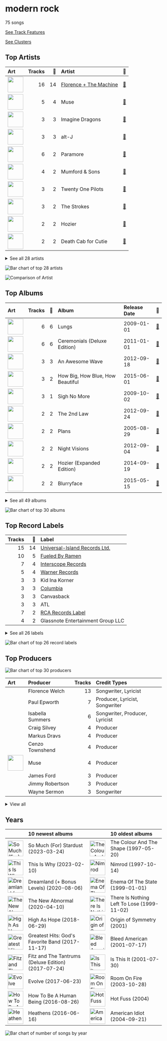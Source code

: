 # modern rock

75 songs

[See Track Features](audio_features.md)

[See Clusters](clusters/overview.md)

## Top Artists

| Art | Tracks | 💚 | Artist | 🔗 |
|:---|---:|---:|:---|:---|
| <img src="https://i.scdn.co/image/ab6761610000e5ebe3c37f869b830d1cf1ec829a" alt="" width="50" /> | 16 | 14 | [Florence + The Machine](../../artists/florence_+_the_machine/overview.md) | [🔗](https://open.spotify.com/artist/1moxjboGR7GNWYIMWsRjgG) |
| <img src="https://i.scdn.co/image/ab6761610000e5eb0accbbe13e1aa147dd27671c" alt="" width="50" /> | 5 | 4 | Muse | [🔗](https://open.spotify.com/artist/12Chz98pHFMPJEknJQMWvI) |
| <img src="https://i.scdn.co/image/ab6761610000e5eb920dc1f617550de8388f368e" alt="" width="50" /> | 3 | 3 | Imagine Dragons | [🔗](https://open.spotify.com/artist/53XhwfbYqKCa1cC15pYq2q) |
| <img src="https://i.scdn.co/image/ab6761610000e5eb3fb5214e667e278a20878a6b" alt="" width="50" /> | 3 | 3 | alt-J | [🔗](https://open.spotify.com/artist/3XHO7cRUPCLOr6jwp8vsx5) |
| <img src="https://i.scdn.co/image/ab6761610000e5ebb10c34546a4ca2d7faeb8865" alt="" width="50" /> | 6 | 2 | Paramore | [🔗](https://open.spotify.com/artist/74XFHRwlV6OrjEM0A2NCMF) |
| <img src="https://i.scdn.co/image/ab6761610000e5eb9dadab92d8236e846b16fe3a" alt="" width="50" /> | 4 | 2 | Mumford & Sons | [🔗](https://open.spotify.com/artist/3gd8FJtBJtkRxdfbTu19U2) |
| <img src="https://i.scdn.co/image/ab6761610000e5eb196972172c37d934d9ca8093" alt="" width="50" /> | 3 | 2 | Twenty One Pilots | [🔗](https://open.spotify.com/artist/3YQKmKGau1PzlVlkL1iodx) |
| <img src="https://i.scdn.co/image/ab6761610000e5ebc3b137793230f4043feb0089" alt="" width="50" /> | 3 | 2 | The Strokes | [🔗](https://open.spotify.com/artist/0epOFNiUfyON9EYx7Tpr6V) |
| <img src="https://i.scdn.co/image/ab6761610000e5ebad85a585103dfc2f3439119a" alt="" width="50" /> | 2 | 2 | Hozier | [🔗](https://open.spotify.com/artist/2FXC3k01G6Gw61bmprjgqS) |
| <img src="https://i.scdn.co/image/ab6761610000e5eb378adae733fc578108e3f534" alt="" width="50" /> | 2 | 2 | Death Cab for Cutie | [🔗](https://open.spotify.com/artist/0YrtvWJMgSdVrk3SfNjTbx) |


<details>
<summary>See all 28 artists</summary>

| Art | Tracks | 💚 | Artist | 🔗 |
|:---|---:|---:|:---|:---|
| <img src="https://i.scdn.co/image/ab6761610000e5eb362011ebe6064c38e97e9aac" alt="" width="50" /> | 3 | 1 | Fall Out Boy | [🔗](https://open.spotify.com/artist/4UXqAaa6dQYAk18Lv7PEgX) |
| <img src="https://i.scdn.co/image/ab6761610000e5eb66b27eccb69756f8eceabc23" alt="" width="50" /> | 2 | 1 | Glass Animals | [🔗](https://open.spotify.com/artist/4yvcSjfu4PC0CYQyLy4wSq) |
| <img src="https://i.scdn.co/image/ab6761610000e5ebdf0b5ac84376a0a4b2166816" alt="" width="50" /> | 1 | 1 | The Neighbourhood | [🔗](https://open.spotify.com/artist/77SW9BnxLY8rJ0RciFqkHh) |
| <img src="https://i.scdn.co/image/ab6761610000e5ebf29db93f7f6a72cbf5f96b59" alt="" width="50" /> | 1 | 1 | Young the Giant | [🔗](https://open.spotify.com/artist/4j56EQDQu5XnL7R3E9iFJT) |
| <img src="https://i.scdn.co/image/ab6761610000e5eb7ef3783488fcf0dab0708970" alt="" width="50" /> | 1 | 1 | Fitz and The Tantrums | [🔗](https://open.spotify.com/artist/4AcHt3JxKy59IX7JNNlZn4) |
| <img src="https://i.scdn.co/image/ab6761610000e5eb0dc33cfd207772f8e2f6b46f" alt="" width="50" /> | 1 | 1 | Jimmy Eat World | [🔗](https://open.spotify.com/artist/3Ayl7mCk0nScecqOzvNp6s) |
| <img src="https://i.scdn.co/image/ab6761610000e5eb2781a8f12aac83aaff949017" alt="" width="50" /> | 1 | 1 | Neon Trees | [🔗](https://open.spotify.com/artist/0RpddSzUHfncUWNJXKOsjy) |
| <img src="https://i.scdn.co/image/ab6761610000e5ebc884df599abc793c116cdf15" alt="" width="50" /> | 4 | 0 | Foo Fighters | [🔗](https://open.spotify.com/artist/7jy3rLJdDQY21OgRLCZ9sD) |
| <img src="https://i.scdn.co/image/ab6761610000e5eb6ff0cd5ef2ecf733804984bb" alt="" width="50" /> | 3 | 0 | Green Day | [🔗](https://open.spotify.com/artist/7oPftvlwr6VrsViSDV7fJY) |
| <img src="https://i.scdn.co/image/ab6761610000e5ebb57332e3fc2b97bb33577e65" alt="" width="50" /> | 2 | 0 | The All-American Rejects | [🔗](https://open.spotify.com/artist/3vAaWhdBR38Q02ohXqaNHT) |
| <img src="https://i.scdn.co/image/ab6761610000e5eb207b21f3ed0ee96adce3166a" alt="" width="50" /> | 2 | 0 | The Killers | [🔗](https://open.spotify.com/artist/0C0XlULifJtAgn6ZNCW2eu) |
| <img src="https://i.scdn.co/image/ab6761610000e5eb9cc950721c840af3679622f3" alt="" width="50" /> | 1 | 0 | Peter Bjorn and John | [🔗](https://open.spotify.com/artist/6u11Qbko2N2hP4lTBYjX86) |
| <img src="https://i.scdn.co/image/ab6761610000e5eb5da36f8b98dd965336a1507a" alt="" width="50" /> | 1 | 0 | blink-182 | [🔗](https://open.spotify.com/artist/6FBDaR13swtiWwGhX1WQsP) |
| <img src="https://i.scdn.co/image/ab6761610000e5eb7d2e812e63d6df77ee087b47" alt="" width="50" /> | 1 | 0 | Fleet Foxes | [🔗](https://open.spotify.com/artist/4EVpmkEwrLYEg6jIsiPMIb) |
| <img src="https://i.scdn.co/image/ab6761610000e5ebe93b88b6103a78ede975ebbe" alt="" width="50" /> | 1 | 0 | Snow Patrol | [🔗](https://open.spotify.com/artist/3rIZMv9rysU7JkLzEaC5Jp) |
| <img src="https://i.scdn.co/image/ab6761610000e5eb337d671a32b2f44d4a4e6cf2" alt="" width="50" /> | 1 | 0 | Gorillaz | [🔗](https://open.spotify.com/artist/3AA28KZvwAUcZuOKwyblJQ) |
| <img src="https://i.scdn.co/image/ab6761610000e5ebb256ae9a4b82bfff97776ae2" alt="" width="50" /> | 1 | 0 | Panic! At The Disco | [🔗](https://open.spotify.com/artist/20JZFwl6HVl6yg8a4H3ZqK) |
| <img src="https://i.scdn.co/image/ab6761610000e5ebb83671efd372de7007f612e2" alt="" width="50" /> | 1 | 0 | Jukebox The Ghost | [🔗](https://open.spotify.com/artist/0L8jXe7QeS9oYUoXbANmX4) |

</details>


![Bar chart of top 28 artists](../../images/genres/modern_rock/artists.png)

![Comparison of Artist](../../images/genres/modern_rock/artists_comparison.png)
## Top Albums

| Art | Tracks | 💚 | Album | Release Date | 🔗 |
|:---|---:|---:|:---|:---|:---|
| <img src="https://i.scdn.co/image/ab67616d0000b2730baf707aa7c4020245f2ac67" alt="" width="50" /> | 6 | 6 | Lungs | 2009-01-01 | [🔗](https://open.spotify.com/album/2KAK58PimXHF4lSoKO3RxA) |
| <img src="https://i.scdn.co/image/ab67616d0000b273527d94ecf554774fc313bf48" alt="" width="50" /> | 6 | 6 | Ceremonials (Deluxe Edition) | 2011-01-01 | [🔗](https://open.spotify.com/album/5SxudoALxEAVh9l83kSebx) |
| <img src="https://i.scdn.co/image/ab67616d0000b273028c3bb4b81ee71dd73d1596" alt="" width="50" /> | 3 | 3 | An Awesome Wave | 2012-09-18 | [🔗](https://open.spotify.com/album/6k3vC8nep1BfqAIJ81L6OL) |
| <img src="https://i.scdn.co/image/ab67616d0000b273749edeb8bb7308fcb146badc" alt="" width="50" /> | 3 | 2 | How Big, How Blue, How Beautiful | 2015-06-01 | [🔗](https://open.spotify.com/album/2btszoya78vyT8fwelmVnz) |
| <img src="https://i.scdn.co/image/ab67616d0000b2736d0a13a643d83342430c07da" alt="" width="50" /> | 3 | 1 | Sigh No More | 2009-10-02 | [🔗](https://open.spotify.com/album/6w5W6ZGTvDsppKUOiGMuMo) |
| <img src="https://i.scdn.co/image/ab67616d0000b273fc192c54d1823a04ffb6c8c9" alt="" width="50" /> | 2 | 2 | The 2nd Law | 2012-09-24 | [🔗](https://open.spotify.com/album/3KuXEGcqLcnEYWnn3OEGy0) |
| <img src="https://i.scdn.co/image/ab67616d0000b273c985bcc18dd81da80839e5a9" alt="" width="50" /> | 2 | 2 | Plans | 2005-08-29 | [🔗](https://open.spotify.com/album/1NFGnxmeIEBakre4DvLaJq) |
| <img src="https://i.scdn.co/image/ab67616d0000b273b2b2747c89d2157b0b29fb6a" alt="" width="50" /> | 2 | 2 | Night Visions | 2012-09-04 | [🔗](https://open.spotify.com/album/6htgf3qv7vGcsdxLCDxKp8) |
| <img src="https://i.scdn.co/image/ab67616d0000b2734ca68d59a4a29c856a4a39c2" alt="" width="50" /> | 2 | 2 | Hozier (Expanded Edition) | 2014-09-19 | [🔗](https://open.spotify.com/album/4Pv7m8D82A1Xun7xNCKZjJ) |
| <img src="https://i.scdn.co/image/ab67616d0000b273de03bfc2991fd5bcfde65ba3" alt="" width="50" /> | 2 | 2 | Blurryface | 2015-05-15 | [🔗](https://open.spotify.com/album/3cQO7jp5S9qLBoIVtbkSM1) |


<details>
<summary>See all 49 albums</summary>

| Art | Tracks | 💚 | Album | Release Date | 🔗 |
|:---|---:|---:|:---|:---|:---|
| <img src="https://i.scdn.co/image/ab67616d0000b273fd0ad203a3d2a2343d889a95" alt="" width="50" /> | 2 | 1 | So Much (For) Stardust | 2023-03-24 | [🔗](https://open.spotify.com/album/5rHd8n9uWIpq9w0PP5ZcI3) |
| <img src="https://i.scdn.co/image/ab67616d0000b273bee754528c08d5ff6799a1eb" alt="" width="50" /> | 2 | 1 | Riot! | 2007-06-11 | [🔗](https://open.spotify.com/album/71rziY9eLo1tA2dBMxrwhc) |
| <img src="https://i.scdn.co/image/ab67616d0000b273532033d0d90736f661c13d35" alt="" width="50" /> | 2 | 1 | Paramore | 2013-04-05 | [🔗](https://open.spotify.com/album/4sgYpkIASM1jVlNC8Wp9oF) |
| <img src="https://i.scdn.co/image/ab67616d0000b27328933b808bfb4cbbd0385400" alt="" width="50" /> | 2 | 1 | Black Holes and Revelations | 2006-06-19 | [🔗](https://open.spotify.com/album/0lw68yx3MhKflWFqCsGkIs) |
| <img src="https://i.scdn.co/image/ab67616d0000b273ccdddd46119a4ff53eaf1f5d" alt="" width="50" /> | 2 | 0 | Hot Fuss | 2004 | [🔗](https://open.spotify.com/album/4piJq7R3gjUOxnYs6lDCTg) |
| <img src="https://i.scdn.co/image/ab67616d0000b27351729fae66d02122c4951153" alt="" width="50" /> | 1 | 1 | Young The Giant (Special Edition) | 2011 | [🔗](https://open.spotify.com/album/2ww7MYrkExsljnKhcINDse) |
| <img src="https://i.scdn.co/image/ab67616d0000b273bfa99afb5ef0d26d5064b23b" alt="" width="50" /> | 1 | 1 | The New Abnormal | 2020-04-10 | [🔗](https://open.spotify.com/album/2xkZV2Hl1Omi8rk2D7t5lN) |
| <img src="https://i.scdn.co/image/ab67616d0000b2730f35726025e0f025da4c688f" alt="" width="50" /> | 1 | 1 | Room On Fire | 2003-10-28 | [🔗](https://open.spotify.com/album/3HFbH1loOUbqCyPsLuHLLh) |
| <img src="https://i.scdn.co/image/ab67616d0000b2734a6c0376235e5aa44e59d2c2" alt="" width="50" /> | 1 | 1 | Picture Show | 2012-01-01 | [🔗](https://open.spotify.com/album/0uRFz92JmjwDbZbB7hEBIr) |
| <img src="https://i.scdn.co/image/ab67616d0000b273a9e6856251d6c4b13167924a" alt="" width="50" /> | 1 | 1 | Origin of Symmetry | 2001 | [🔗](https://open.spotify.com/album/1AP6uGYHdakRgwuWQsP5pK) |
| <img src="https://i.scdn.co/image/ab67616d0000b2738265a736a1eb838ad5a0b921" alt="" width="50" /> | 1 | 1 | I Love You. | 2013-04-19 | [🔗](https://open.spotify.com/album/4xkM0BwLM9H2IUcbYzpcBI) |
| <img src="https://i.scdn.co/image/ab67616d0000b273ec3d15eab5bd77027abc4b23" alt="" width="50" /> | 1 | 1 | How To Be A Human Being | 2016-08-26 | [🔗](https://open.spotify.com/album/6qb9MDR0lfsN9a2pw77uJy) |
| <img src="https://i.scdn.co/image/ab67616d0000b2734d991176cbf36bd168e00a0a" alt="" width="50" /> | 1 | 1 | Fitz and The Tantrums (Deluxe Edition) | 2017-07-24 | [🔗](https://open.spotify.com/album/4eoIRaV8z8v2LaXQSWy2LC) |
| <img src="https://i.scdn.co/image/ab67616d0000b2735675e83f707f1d7271e5cf8a" alt="" width="50" /> | 1 | 1 | Evolve | 2017-06-23 | [🔗](https://open.spotify.com/album/33pt9HBdGlAbRGBHQgsZsU) |
| <img src="https://i.scdn.co/image/ab67616d0000b27395d1d98c5176e4f982bd73d6" alt="" width="50" /> | 1 | 1 | Bleed American | 2001-07-17 | [🔗](https://open.spotify.com/album/0UJhhj5bn5AGAjryFnhueP) |
| <img src="https://i.scdn.co/image/ab67616d0000b2736e2407383e952808a0602b0d" alt="" width="50" /> | 1 | 1 | Babel (Deluxe Version) | 2012-09-25 | [🔗](https://open.spotify.com/album/3FfuUD3Je9t9tQq80Zq41y) |
| <img src="https://i.scdn.co/image/ab67616d0000b2739cf4ac84b224a02f34d2e4f6" alt="" width="50" /> | 1 | 0 | Writer's Block | 2006-01-01 | [🔗](https://open.spotify.com/album/5g4E06cxsFEMFE9hSekAt2) |
| <img src="https://i.scdn.co/image/ab67616d0000b2738f6b4035c82eb9cf42e9d8d7" alt="" width="50" /> | 1 | 0 | When The World Comes Down | 2008-01-01 | [🔗](https://open.spotify.com/album/3BCMpDOcQlbCZpf5vnTadZ) |
| <img src="https://i.scdn.co/image/ab67616d0000b273f633b71861897348253993f4" alt="" width="50" /> | 1 | 0 | This Is Why | 2023-02-10 | [🔗](https://open.spotify.com/album/6tG8sCK4htJOLjlWwb7gZB) |
| <img src="https://i.scdn.co/image/ab67616d0000b2731759635c92b6314d3d3c9fe9" alt="" width="50" /> | 1 | 0 | There Is Nothing Left To Lose | 1999-11-02 | [🔗](https://open.spotify.com/album/28q2N44ocJECgf8sbHEDfY) |
| <img src="https://i.scdn.co/image/ab67616d0000b2730389027010b78a5e7dce426b" alt="" width="50" /> | 1 | 0 | The Colour And The Shape | 1997-05-20 | [🔗](https://open.spotify.com/album/30ly6F6Xl0TKmyBCU50Khv) |
| <img src="https://i.scdn.co/image/ab67616d0000b273da4f6706ae0f2501c61ce776" alt="" width="50" /> | 1 | 0 | Nimrod | 1997-10-14 | [🔗](https://open.spotify.com/album/3x2uer6Xh0d5rF8toWpRDA) |
| <img src="https://i.scdn.co/image/ab67616d0000b273aaf8c068ffe217db825a1945" alt="" width="50" /> | 1 | 0 | Move Along | 2005-01-01 | [🔗](https://open.spotify.com/album/3PWEGZ6CYvXRnr0JCECsDe) |
| <img src="https://i.scdn.co/image/ab67616d0000b273e39924311bcd74bcd9f8dde1" alt="" width="50" /> | 1 | 0 | Jukebox The Ghost | 2015-04-07 | [🔗](https://open.spotify.com/album/3K5jW2vkunhourPeQ3DiwV) |
| <img src="https://i.scdn.co/image/ab67616d0000b27313f2466b83507515291acce4" alt="" width="50" /> | 1 | 0 | Is This It | 2001-07-30 | [🔗](https://open.spotify.com/album/2k8KgmDp9oHrmu0MIj4XDE) |
| <img src="https://i.scdn.co/image/ab67616d0000b2736c44679425e2695001b35d72" alt="" width="50" /> | 1 | 0 | In Your Honor | 2005-06-14 | [🔗](https://open.spotify.com/album/2eprpJCYbCbPZRKVGIEJxZ) |
| <img src="https://i.scdn.co/image/ab67616d0000b273d36d0f06096fa07f18b8e8a2" alt="" width="50" /> | 1 | 0 | High As Hope | 2018-06-29 | [🔗](https://open.spotify.com/album/0pKZJj9GzcKPCS8r4IaksA) |
| <img src="https://i.scdn.co/image/ab67616d0000b2732ca3ba8f334ca5a5f0312efb" alt="" width="50" /> | 1 | 0 | Heathens | 2016-06-16 | [🔗](https://open.spotify.com/album/3J8W9AOjQhnBLCX33m3atT) |
| <img src="https://i.scdn.co/image/ab67616d0000b2737f213369d5265a60af5f7e82" alt="" width="50" /> | 1 | 0 | Greatest Hits: God's Favorite Band | 2017-11-17 | [🔗](https://open.spotify.com/album/3id4t9IqRoB1f1smOERtrY) |
| <img src="https://i.scdn.co/image/ab67616d0000b27371565eda831124be86c603d5" alt="" width="50" /> | 1 | 0 | From Under The Cork Tree | 2005-05-03 | [🔗](https://open.spotify.com/album/5nkUSlIhtoJZMOUlB0sNCp) |
| <img src="https://i.scdn.co/image/ab67616d0000b2735a6f22825fd502166c181564" alt="" width="50" /> | 1 | 0 | Fleet Foxes | 2008-06-03 | [🔗](https://open.spotify.com/album/6XzZ5pg9buAKNYg293KOQ8) |
| <img src="https://i.scdn.co/image/ab67616d0000b2735da2756220da9b6f17924f8f" alt="" width="50" /> | 1 | 0 | Eyes Open | 2006-01-01 | [🔗](https://open.spotify.com/album/3k7bXPw2u0C0SBKPMsgMS3) |
| <img src="https://i.scdn.co/image/ab67616d0000b273645606c85724da85f15f6dee" alt="" width="50" /> | 1 | 0 | Enema Of The State | 1999-01-01 | [🔗](https://open.spotify.com/album/5qt11cWjSs5Gbqj2Wyfu38) |
| <img src="https://i.scdn.co/image/ab67616d0000b27383e260c313dc1ff1f17909cf" alt="" width="50" /> | 1 | 0 | Echoes, Silence, Patience & Grace | 2007-09-25 | [🔗](https://open.spotify.com/album/3ilXDEG0xiajK8AbqboeJz) |
| <img src="https://i.scdn.co/image/ab67616d0000b2739e495fb707973f3390850eea" alt="" width="50" /> | 1 | 0 | Dreamland (+ Bonus Levels) | 2020-08-06 | [🔗](https://open.spotify.com/album/0KTj6k94XZh0c6IEMfxeWV) |
| <img src="https://i.scdn.co/image/ab67616d0000b27319d85a472f328a6ed9b704cf" alt="" width="50" /> | 1 | 0 | Demon Days | 2005-05-23 | [🔗](https://open.spotify.com/album/0bUTHlWbkSQysoM3VsWldT) |
| <img src="https://i.scdn.co/image/ab67616d0000b273e01d7d558032457b0e4883f6" alt="" width="50" /> | 1 | 0 | Brand New Eyes | 2009-09-28 | [🔗](https://open.spotify.com/album/27UqZoE1kV6sIV6uQcI28A) |
| <img src="https://i.scdn.co/image/ab67616d0000b27308a1b1e0674086d3f1995e1b" alt="" width="50" /> | 1 | 0 | American Idiot | 2004-09-21 | [🔗](https://open.spotify.com/album/5dN7F9DV0Qg1XRdIgW8rke) |
| <img src="https://i.scdn.co/image/ab67616d0000b2730a8881b0d247346c3c447bf3" alt="" width="50" /> | 1 | 0 | A Fever You Can't Sweat Out | 2005-09-27 | [🔗](https://open.spotify.com/album/2YeOhhJg3OWpN0F1VYPxtW) |

</details>


![Bar chart of top 30 albums](../../images/genres/modern_rock/albums.png)

## Top Record Labels

| Tracks | 💚 | Label |
|---:|---:|:---|
| 15 | 14 | [Universal-Island Records Ltd.](../../labels/universal-island_records_ltd_/overview.md) |
| 10 | 5 | [Fueled By Ramen](../../labels/fueled_by_ramen/overview.md) |
| 7 | 4 | [Interscope Records](../../labels/interscope_records/overview.md) |
| 5 | 4 | [Warner Records](../../labels/warner_records/overview.md) |
| 3 | 3 | Kid Ina Korner |
| 3 | 3 | [Columbia](../../labels/columbia/overview.md) |
| 3 | 3 | Canvasback |
| 3 | 3 | ATL |
| 7 | 2 | [RCA Records Label](../../labels/rca_records_label/overview.md) |
| 4 | 2 | Glassnote Entertainment Group LLC |


<details>
<summary>See all 26 labels</summary>

| Tracks | 💚 | Label |
|---:|---:|:---|
| 4 | 2 | [Atlantic Records](../../labels/atlantic_records/overview.md) |
| 1 | 1 | Wolf Tone |
| 1 | 1 | Roadrunner Records |
| 1 | 1 | Mercury Records |
| 1 | 1 | Elektra (NEK) |
| 1 | 1 | Cult Records |
| 3 | 0 | [Reprise](../../labels/reprise/overview.md) |
| 3 | 0 | [Island Records](../../labels/island_records/overview.md) |
| 2 | 0 | [Polydor Records](../../labels/polydor_records/overview.md) |
| 1 | 0 | Universal Music AB |
| 1 | 0 | Sub Pop Records |
| 1 | 0 | [Parlophone UK](../../labels/parlophone_uk/overview.md) |
| 1 | 0 | Kierszenbaum |
| 1 | 0 | EMI |
| 1 | 0 | Decaydance |
| 1 | 0 | Cherrytree Records |

</details>


![Bar chart of top 26 record labels](../../images/genres/modern_rock/labels.png)

## Top Producers

![Bar chart of top 30 producers](../../images/genres/modern_rock/producers.png)

| Art | Producer | Tracks | Credit Types |
|:---|:---|---:|:---|
| | Florence Welch | 13 | Songwriter, Lyricist |
| | Paul Epworth | 7 | Producer, Lyricist, Songwriter |
| | Isabella Summers | 6 | Songwriter, Producer, Lyricist |
| | Craig Silvey | 4 | Producer |
| | Markus Dravs | 4 | Producer |
| | Cenzo Townshend | 4 | Producer |
| <img src="https://i.scdn.co/image/ab6761610000e5eb0accbbe13e1aa147dd27671c" alt="" width="50" /> | Muse | 4 | Producer |
| | James Ford | 3 | Producer |
| | Jimmy Robertson | 3 | Producer |
| | Wayne Sermon | 3 | Songwriter |


<details>
<summary>View all</summary>

| Art | Producer | Tracks | Credit Types |
|:---|:---|---:|:---|
| | Gus Unger-Hamilton | 3 | Songwriter |
| | Matt Bellamy | 3 | Lyricist, Songwriter |
| | Robin Baynton | 3 | Producer |
| | Ben McKee | 3 | Songwriter |
| | Thom Green | 3 | Songwriter |
| | Joe Newman | 3 | Songwriter |
| | Charlie Andrew | 3 | Producer, Songwriter |
| | Dan Reynolds | 3 | Songwriter |
| | Sally Herbert | 3 | Arranger |
| | Gwil Sainsbury | 3 | Songwriter |
| | Mark "Spike" Stent | 3 | Producer |
| | Marcus Mumford | 2 | Songwriter |
| | Tom Elmhirst | 2 | Producer |
| <img src="https://i.scdn.co/image/e7a1396741154b787911a8c6c9ba21a6f5b55a5f" alt="" width="50" /> | Julian Casablancas | 2 | Lyricist, Songwriter |
| | Kid Harpoon | 2 | Songwriter |
| <img src="https://i.scdn.co/image/ab6761610000e5eb9dadab92d8236e846b16fe3a" alt="" width="50" /> | Mumford & Sons | 2 | Arranger |
| | Alex da Kid | 2 | Producer, Songwriter |
| | Rob Kirwan | 2 | Producer |
| | Adrian Bushby | 2 | Producer |
| | Justin Meldal-Johnsen | 2 | Producer |
| | Ted Dwane | 2 | Songwriter |
| | Tyler Joseph | 2 | Lyricist, Producer, Songwriter |
| | Chris Walla | 2 | Producer |
| | Benjamin Gibbard | 2 | Lyricist, Songwriter |
| | Beau Sorenson | 2 | Producer |
| | Manny Marroquin | 2 | Producer |
| | Tommaso Colliva | 2 | Producer |
| | Winston Marshall | 2 | Songwriter |
| | Ben Lovett | 2 | Songwriter |
| | Josh Mosser | 2 | Producer, Songwriter |
| | Bullion | 2 | Producer |
| | Ricky Reed | 2 | Producer, Songwriter |
| | Neal Avron | 2 | Producer |
| <img src="https://i.scdn.co/image/ab6761610000e5ebad85a585103dfc2f3439119a" alt="" width="50" /> | Hozier | 2 | Arranger, Lyricist, Producer, Songwriter |
| | Ruadhri Cushnan | 2 | Producer |
| | Hayley Williams | 2 | Songwriter |
| | Mattman & Robin | 1 | Producer |
| | Rick Rubin | 1 | Producer |
| | John Cornfield | 1 | Producer |
| <img src="https://i.scdn.co/image/ab6761610000e5eb0dc33cfd207772f8e2f6b46f" alt="" width="50" /> | Jimmy Eat World | 1 | Producer |
| | Adam Hawkins | 1 | Producer |
| <img src="https://i.scdn.co/image/ab6761610000e5eba48397e590a1c70e2cda7728" alt="" width="50" /> | Chris Brown | 1 | Producer |
| | Steve Mackey | 1 | Producer |
| | Fabrizio Moretti | 1 | Songwriter |
| | Rush | 1 | Songwriter |
| | Jim Adkins | 1 | Songwriter |
| | Nikolai Fraiture | 1 | Songwriter |
| | Ali Helnwein | 1 | Arranger |
| | Charlie Hugall | 1 | Producer |
| | Mattias Larsson | 1 | Songwriter |
| | Josh Diamond | 1 | Songwriter |
| <img src="https://i.scdn.co/image/ab6761610000e5ebc3b137793230f4043feb0089" alt="" width="50" /> | The Strokes | 1 | Arranger |
| | Andrew Scheps | 1 | Producer |
| | Zachary Abels | 1 | Songwriter |
| | Will Owen | 1 | Arranger |
| | Taylor York | 1 | Producer, Songwriter |
| | Joe Viers | 1 | Producer |
| | Claudius Mittendorfer | 1 | Producer |
| | Brian Degraw | 1 | Songwriter |
| | Francis White | 1 | Lyricist, Songwriter |
| | Rich Costey | 1 | Producer |
| | Daniel Platzman | 1 | Songwriter |
| | Mat Bartram | 1 | Producer |
| | Ben Baptie | 1 | Producer |
| | Billy Bush | 1 | Producer |
| | Gordon Raphael | 1 | Producer |
| | Jason Lader | 1 | Producer |
| | Tyler Glenn | 1 | Songwriter |
| | Tim Pagnotta | 1 | Songwriter |
| | Andrew Kapner | 1 | Producer |
| | John Leckie | 1 | Producer |
| | Mike Elizondo | 1 | Producer |
| | Andy Hurley | 1 | Songwriter |
| | Matt Allchin | 1 | Songwriter |
| | Pete Min | 1 | Producer |
| | Joe Trohman | 1 | Songwriter |
| | Patrick Stump | 1 | Songwriter |
| | Dave Bayley | 1 | Songwriter |
| | François Chevallier (Chevallier, François) | 1 | Producer |
| | Chris Lord-Alge | 1 | Producer |
| | David Bendeth | 1 | Producer |
| | Pete Wentz | 1 | Songwriter |
| | Jeremy Freedman | 1 | Songwriter |
| | Anthony B. Stephens | 1 | Songwriter |
| | Rick Burch | 1 | Songwriter |
| | Ric Peet | 1 | Producer |
| | Nick Harmer | 1 | Songwriter |
| | Justyn Pilbrow | 1 | Producer |
| | Justin Tranter | 1 | Songwriter |
| | Nick Valensi | 1 | Songwriter |

</details>

## Years

| ​ | 10 newest albums | ​​ | 10 oldest albums |
|:---|:---|:---|:---|
| <img src="https://i.scdn.co/image/ab67616d0000b273fd0ad203a3d2a2343d889a95" alt="So Much (For) Stardust" width="50" /> | So Much (For) Stardust (2023-03-24) | <img src="https://i.scdn.co/image/ab67616d0000b2730389027010b78a5e7dce426b" alt="The Colour And The Shape" width="50" /> | The Colour And The Shape (1997-05-20) |
| <img src="https://i.scdn.co/image/ab67616d0000b273f633b71861897348253993f4" alt="This Is Why" width="50" /> | This Is Why (2023-02-10) | <img src="https://i.scdn.co/image/ab67616d0000b273da4f6706ae0f2501c61ce776" alt="Nimrod" width="50" /> | Nimrod (1997-10-14) |
| <img src="https://i.scdn.co/image/ab67616d0000b2739e495fb707973f3390850eea" alt="Dreamland (+ Bonus Levels)" width="50" /> | Dreamland (+ Bonus Levels) (2020-08-06) | <img src="https://i.scdn.co/image/ab67616d0000b273645606c85724da85f15f6dee" alt="Enema Of The State" width="50" /> | Enema Of The State (1999-01-01) |
| <img src="https://i.scdn.co/image/ab67616d0000b273bfa99afb5ef0d26d5064b23b" alt="The New Abnormal" width="50" /> | The New Abnormal (2020-04-10) | <img src="https://i.scdn.co/image/ab67616d0000b2731759635c92b6314d3d3c9fe9" alt="There Is Nothing Left To Lose" width="50" /> | There Is Nothing Left To Lose (1999-11-02) |
| <img src="https://i.scdn.co/image/ab67616d0000b273d36d0f06096fa07f18b8e8a2" alt="High As Hope" width="50" /> | High As Hope (2018-06-29) | <img src="https://i.scdn.co/image/ab67616d0000b273a9e6856251d6c4b13167924a" alt="Origin of Symmetry" width="50" /> | Origin of Symmetry (2001) |
| <img src="https://i.scdn.co/image/ab67616d0000b2737f213369d5265a60af5f7e82" alt="Greatest Hits: God&#x27;s Favorite Band" width="50" /> | Greatest Hits: God's Favorite Band (2017-11-17) | <img src="https://i.scdn.co/image/ab67616d0000b27395d1d98c5176e4f982bd73d6" alt="Bleed American" width="50" /> | Bleed American (2001-07-17) |
| <img src="https://i.scdn.co/image/ab67616d0000b2734d991176cbf36bd168e00a0a" alt="Fitz and The Tantrums (Deluxe Edition)" width="50" /> | Fitz and The Tantrums (Deluxe Edition) (2017-07-24) | <img src="https://i.scdn.co/image/ab67616d0000b27313f2466b83507515291acce4" alt="Is This It" width="50" /> | Is This It (2001-07-30) |
| <img src="https://i.scdn.co/image/ab67616d0000b2735675e83f707f1d7271e5cf8a" alt="Evolve" width="50" /> | Evolve (2017-06-23) | <img src="https://i.scdn.co/image/ab67616d0000b2730f35726025e0f025da4c688f" alt="Room On Fire" width="50" /> | Room On Fire (2003-10-28) |
| <img src="https://i.scdn.co/image/ab67616d0000b273ec3d15eab5bd77027abc4b23" alt="How To Be A Human Being" width="50" /> | How To Be A Human Being (2016-08-26) | <img src="https://i.scdn.co/image/ab67616d0000b273ccdddd46119a4ff53eaf1f5d" alt="Hot Fuss" width="50" /> | Hot Fuss (2004) |
| <img src="https://i.scdn.co/image/ab67616d0000b2732ca3ba8f334ca5a5f0312efb" alt="Heathens" width="50" /> | Heathens (2016-06-16) | <img src="https://i.scdn.co/image/ab67616d0000b27308a1b1e0674086d3f1995e1b" alt="American Idiot" width="50" /> | American Idiot (2004-09-21) |

![Bar chart of number of songs by year](../../images/genres/modern_rock/years.png)